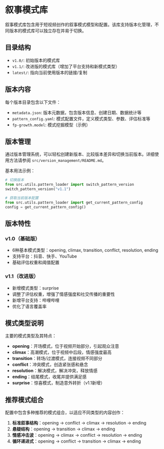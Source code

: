 # 叙事模式库

叙事模式库包含用于短视频创作的叙事模式模型和配置。该库支持版本化管理，不同版本的模式库可以独立存在并易于切换。

## 目录结构

- `v1.0/`: 初始版本的模式库
- `v1.1/`: 改进版的模式库（增加了平台支持和新模式类型）
- `latest/`: 指向当前使用版本的链接/复制

## 版本内容

每个版本目录包含以下文件：

- `metadata.json`: 版本元数据，包含版本信息、创建日期、数据统计等
- `pattern_config.yaml`: 模式配置文件，定义模式类型、参数、评估标准等
- `fp-growth.model`: 模式挖掘模型（示例）

## 版本管理

通过版本管理系统，可以轻松创建新版本、比较版本差异和切换当前版本。详细使用方法请参阅 `src/version_management/README.md`。

基本用法示例：

```python
# 切换版本
from src.utils.pattern_loader import switch_pattern_version
switch_pattern_version("v1.1")

# 获取当前版本配置
from src.utils.pattern_loader import get_current_pattern_config
config = get_current_pattern_config()
```

## 版本特性

### v1.0（基础版）

- 6种基本模式类型：opening, climax, transition, conflict, resolution, ending
- 支持平台：抖音、快手、YouTube
- 基础评估权重和阈值配置

### v1.1（改进版）

- 新增模式类型：surprise
- 调整了评估权重，增强了情感强度和社交传播的重要性
- 新增平台支持：哔哩哔哩
- 优化了语言覆盖率

## 模式类型说明

主要的模式类型及其特点：

- **opening**：开场模式，位于视频开始部分，引起观众注意
- **climax**：高潮模式，位于视频中后段，情感强度最高
- **transition**：转场/过渡模式，连接视频不同部分
- **conflict**：冲突模式，创造紧张感和悬念
- **resolution**：解决模式，解决冲突，释放情感
- **ending**：结尾模式，收尾并提供满足感
- **surprise**：惊喜模式，制造意外转折（v1.1新增）

## 推荐模式组合

配置中包含多种推荐的模式组合，以适应不同类型的内容创作：

1. **标准叙事结构**：opening → conflict → climax → resolution → ending
2. **悬疑结构**：opening → transition → climax → ending
3. **情感冲击波**：opening → climax → conflict → resolution → ending
4. **循环递进式**：opening → conflict → transition → climax → ending 
